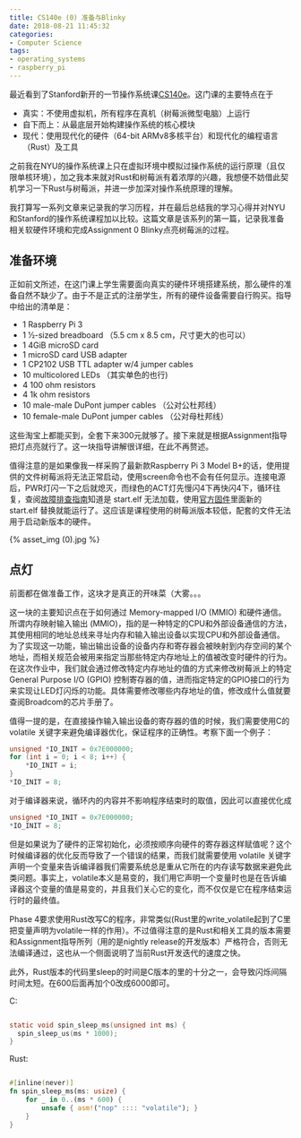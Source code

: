 ```yaml
---
title: CS140e (0) 准备与Blinky
date: 2018-08-21 11:45:32
categories:
- Computer Science
tags:
- operating_systems
- raspberry_pi
---
```


最近看到了Stanford新开的一节操作系统课[CS140e](https://web.stanford.edu/class/cs140e/)。这门课的主要特点在于

* 真实：不使用虚拟机，所有程序在真机（树莓派微型电脑）上运行
* 自下而上：从最底层开始构建操作系统的核心模块
* 现代：使用现代化的硬件（64-bit ARMv8多核平台）和现代化的编程语言（Rust）及工具

<!-- more -->

之前我在NYU的操作系统课上只在虚拟环境中模拟过操作系统的运行原理（且仅限单核环境），加之我本来就对Rust和树莓派有着浓厚的兴趣，我想便不妨借此契机学习一下Rust与树莓派，并进一步加深对操作系统原理的理解。

我打算写一系列文章来记录我的学习历程，并在最后总结我的学习心得并对NYU和Stanford的操作系统课程加以比较。这篇文章是该系列的第一篇，记录我准备相关软硬件环境和完成Assignment 0 Blinky点亮树莓派的过程。

## 准备环境

正如前文所述，在这门课上学生需要面向真实的硬件环境搭建系统，那么硬件的准备自然不缺少了。由于不是正式的注册学生，所有的硬件设备需要自行购买。指导中给出的清单是：

* 1 Raspberry Pi 3
* 1 1⁄2-sized breadboard （5.5 cm x 8.5 cm，尺寸更大的也可以）
* 1 4GiB microSD card
* 1 microSD card USB adapter
* 1 CP2102 USB TTL adapter w/4 jumper cables
* 10 multicolored LEDs （其实单色的也行)
* 4 100 ohm resistors
* 4 1k ohm resistors
* 10 male-male DuPont jumper cables （公对公杜邦线）
* 10 female-male DuPont jumper cables （公对母杜邦线）

这些淘宝上都能买到，全套下来300元就够了。接下来就是根据Assignment指导把灯点亮就行了。这一块指导讲解很详细，在此不再赘述。

值得注意的是如果像我一样采购了最新款Raspberry Pi 3 Model B+的话，使用提供的文件树莓派将无法正常启动，使用screen命令也不会有任何显示。连接电源后，PWR灯闪一下之后就熄灭，而绿色的ACT灯先慢闪4下再快闪4下，循环往复，查阅[故障排查指南](https://elinux.org/R-Pi_Troubleshooting)知道是 start.elf 无法加载，使用[官方固件](https://github.com/raspberrypi/firmware/tree/master/boot)里面新的 start.elf 替换就能运行了。这应该是课程使用的树莓派版本较低，配套的文件无法用于启动新版本的硬件。

{% asset_img (0).jpg %}

## 点灯

前面都在做准备工作，这块才是真正的开味菜（大雾。。。

这一块的主要知识点在于如何通过 Memory-mapped I/O (MMIO) 和硬件通信。所谓内存映射输入输出 (MMIO)，指的是一种特定的CPU和外部设备通信的方法，其使用相同的地址总线来寻址内存和输入输出设备以实现CPU和外部设备通信。为了实现这一功能，输出输出设备的设备内存和寄存器会被映射到内存空间的某个地址，而相关规范会被用来指定当那些特定内存地址上的值被改变时硬件的行为。在这次作业中，我们就会通过修改特定内存地址的值的方式来修改树莓派上的特定 General Purpose I/O (GPIO) 控制寄存器的值，进而指定特定的GPIO接口的行为来实现让LED灯闪烁的功能。具体需要修改哪些内存地址的值，修改成什么值就要查阅Broadcom的芯片手册了。

值得一提的是，在直接操作输入输出设备的寄存器的值的时候，我们需要使用C的 volatile 关键字来避免编译器优化，保证程序的正确性。考察下面一个例子：

```C
unsigned *IO_INIT = 0x7E000000;
for (int i = 0; i < 8; i++) {
    *IO_INIT = i;
}
*IO_INIT = 8;
```

对于编译器来说，循环内的内容并不影响程序结束时的取值，因此可以直接优化成

```C
unsigned *IO_INIT = 0x7E000000;
*IO_INIT = 8;
```

但是如果说为了硬件的正常初始化，必须按顺序向硬件的寄存器这样赋值呢？这个时候编译器的优化反而导致了一个错误的结果，而我们就需要使用 volatile 关键字声明一个变量来告诉编译器我们需要系统总是重从它所在的内存读写数据来避免此类问题。事实上，volatile本义是易变的，我们用它声明一个变量时也是在告诉编译器这个变量的值是易变的，并且我们关心它的变化，而不仅仅是它在程序结束运行时的最终值。

Phase 4要求使用Rust改写C的程序，非常类似(Rust里的write_volatile起到了C里把变量声明为volatile一样的作用）。不过值得注意的是Rust和相关工具的版本需要和Assignment指导所列（用的是nightly release的开发版本）严格符合，否则无法编译通过，这也从一个侧面说明了当前Rust开发迭代的速度之快。

此外，Rust版本的代码里sleep的时间是C版本的里的十分之一，会导致闪烁间隔时间太短。在600后面再加个0改成6000即可。

C:

```C

static void spin_sleep_ms(unsigned int ms) {
  spin_sleep_us(ms * 1000);
}
```

Rust:

```Rust

#[inline(never)]
fn spin_sleep_ms(ms: usize) {
    for _ in 0..(ms * 600) {
        unsafe { asm!("nop" :::: "volatile"); }
    }
}
```
